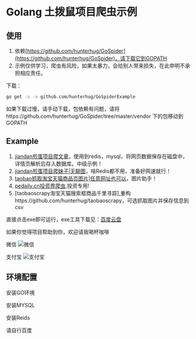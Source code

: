 # Golang 土拨鼠项目爬虫示例

## 使用
1. 依赖[https://github.com/hunterhug/GoSpider](https://github.com/hunterhug/GoSpider)，请下载它到GOPATH
2. 示例仅供学习，爬虫有风险，如果太暴力，会给别人带来损失，在此申明不承担相应责任。

下载：

```bash
go get -u -v github.com/hunterhug/GoSpiderExample
```

如果下载过慢，请手动下载，包依赖有问题，请将https://github.com/hunterhug/GoSpider/tree/master/vendor 下的包移动到GOPATH
## Example
1. [jiandan煎蛋项目爬文章](jiandan/README.md)，使用到redis，mysql，将网页数据保存在磁盘中，详情页解析后存入数据库。中级示例！
2. [jiandan煎蛋项目爬妹子|无聊图](jiandanmeizi/README.md)，啥Redis都不用，准备好网速就行！
3. [taobao抓取淘宝天猫商品页图片|任意网址也可以](taobao/README.md)，图片助手！
4. [pedaily.cn投资界爬虫](pedaily/README.md),投资专用!
5. [taobaoscrapy淘宝天猫搜索框商品千里寻踪],重构https://github.com/hunterhug/taobaoscrapy，可选抓取图片并保存信息到csv

直接点击exe即可运行，exe工具下载见：[百度云盘](http://pan.baidu.com/s/1gfgi9YN)

如果你觉得项目帮助到你，欢迎请我喝杯咖啡

微信
![微信](https://raw.githubusercontent.com/hunterhug/hunterhug.github.io/master/static/jpg/wei.png)

支付宝
![支付宝](https://raw.githubusercontent.com/hunterhug/hunterhug.github.io/master/static/jpg/ali.png)

## 环境配置
安装GO环境

安装MYSQL

安装Reids

请自行百度
